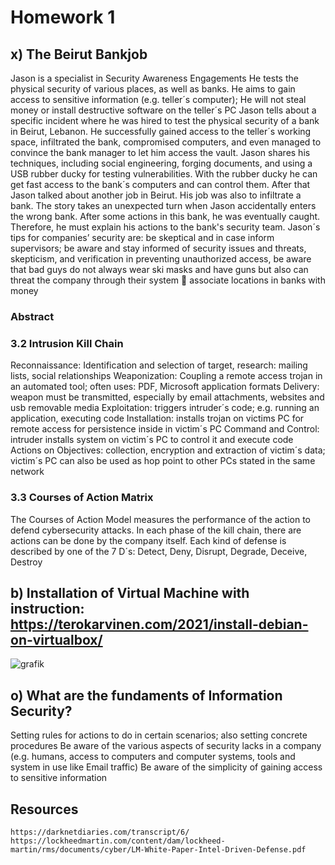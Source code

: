 # Homework 1

## x) The Beirut Bankjob

Jason is a specialist in Security Awareness Engagements
He tests the physical security of various places, as well as banks. 
He aims to gain access to sensitive information (e.g. teller´s computer); He will not steal money or install destructive software on the teller´s PC
Jason tells about a specific incident where he was hired to test the physical security of a bank in Beirut, Lebanon. 
He successfully gained access to the teller´s working space, infiltrated the bank, compromised computers, and even managed to convince the bank manager to let him access the vault. 
Jason shares his techniques, including social engineering, forging documents, and using a USB rubber ducky for testing vulnerabilities. With the rubber ducky he can get fast access to the bank´s computers and can control them.
After that Jason talked about another job in Beirut. His job was also to infiltrate a bank. The story takes an unexpected turn when Jason accidentally enters the wrong bank. After some actions in this bank, he was eventually caught. Therefore, he must explain his actions to the bank's security team. 
Jason´s tips for companies’ security are: be skeptical and in case inform supervisors; be aware and stay informed of security issues and threats, skepticism, and verification in preventing unauthorized access, be aware that bad guys do not always wear ski masks and have guns but also can threat the company through their system  associate locations in banks with money


### Abstract
### 3.2 Intrusion Kill Chain
Reconnaissance: Identification and selection of target, research: mailing lists, social relationships
Weaponization: Coupling a remote access trojan in an automated tool; often uses: PDF, Microsoft application formats
Delivery: weapon must be transmitted, especially by email attachments, websites and usb removable media
Exploitation: triggers intruder´s code; e.g. running an application, executing code
Installation: installs trojan on victims PC for remote access for persistence inside in victim´s PC
Command and Control: intruder installs system on victim´s PC to control it and execute code
Actions on Objectives: collection, encryption and extraction of victim´s data; victim´s PC can also be used as hop point to other PCs stated in the same network

### 3.3 Courses of Action Matrix
The Courses of Action Model measures the performance of the action to defend cybersecurity attacks. In each phase of the kill chain, there are actions can be done by the company itself. Each kind of defense is described by one of the 7 D´s: Detect, Deny, Disrupt, Degrade, Deceive, Destroy


## b) Installation of Virtual Machine with instruction: https://terokarvinen.com/2021/install-debian-on-virtualbox/

![grafik](https://github.com/danielginfinland/InformationSecurityCourse/assets/156656492/2db3dc76-d8a2-4ffe-970d-c3f4e3c0e3d0)


## o) What are the fundaments of Information Security?

Setting rules for actions to do in certain scenarios; also setting concrete procedures
Be aware of the various aspects of security lacks in a company (e.g. humans, access to computers and computer systems, tools and system in use like Email traffic)
Be aware of the simplicity of gaining access to sensitive information


## Resources
    https://darknetdiaries.com/transcript/6/
    https://lockheedmartin.com/content/dam/lockheed-martin/rms/documents/cyber/LM-White-Paper-Intel-Driven-Defense.pdf

